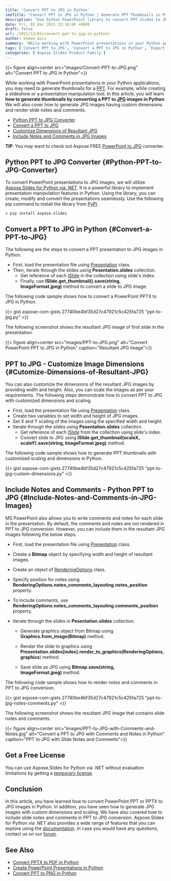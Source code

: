 ```yaml
---
title: 'Convert PPT to JPG in Python'
seoTitle: "Convert PPT to JPG in Python | Generate PPT Thumbnails in Python"
description: "Use Python PowerPoint library to convert PPT slides to JPG images in Python. Generate thumbnails of PPT having custom dimensions, notes, and comments."
date: Fri, 03 Dec 2021 13:18:00 +0000
draft: false
url: /2021/12/03/convert-ppt-to-jpg-in-python/
author: Usman Aziz
summary: 'While working with PowerPoint presentations in your Python applications, you may need to generate thumbnails for a [PPT][1]. For example, while creating a slideshow or a presentation manipulation tool. In this article, you will learn **how to generate thumbnails by converting a PPT to [JPG][2] images in Python**. We will also cover how to generate JPG images having custom dimensions and render slide notes and comments.'
tags: ['Convert PPT to JPG', 'Convert a PPT to JPG in Python', 'Export PPT to JPG Images in Python', 'Generate PPT Thumbnails in Python', 'Python PPT to JPG Converter']
categories: ['Aspose.Slides Product Family']
---
```




{{< figure align=center src="images/Convert-PPT-to-JPG.png" alt="Convert PPT to JPG in Python">}}


While working with PowerPoint presentations in your Python applications, you may need to generate thumbnails for a [PPT][3]. For example, while creating a slideshow or a presentation manipulation tool. In this article, you will learn **how to generate thumbnails by converting a PPT to [JPG][4] images in Python**. We will also cover how to generate JPG images having custom dimensions and render slide notes and comments.

*   [Python PPT to JPG Converter][5]
*   [Convert a PPT to JPG][6]
*   [Customize Dimensions of Resultant JPG][7]
*   [Include Notes and Comments in JPG Images][8]

**TIP**: You may want to check out Aspose FREE [PowerPoint to JPG][9] converter.

## Python PPT to JPG Converter {#Python-PPT-to-JPG-Converter}

To convert PowerPoint presentations to JPG images, we will utilize [Aspose.Slides for Python via .NET][10]. It is a powerful library to implement presentation manipulation features in Python. Using the library, you can create, modify and convert the presentations seamlessly. Use the following pip command to install the library from [PyPI][11].

```
> pip install aspose.slides
```

## Convert a PPT to JPG in Python {#Convert-a-PPT-to-JPG}

The following are the steps to convert a PPT presentation to JPG images in Python.

*   First, load the presentation file using [Presentation][12] class.
*   Then, iterate through the slides using **Pesentation.slides** collection.
    *   Get reference of each [ISlide][13] in the collection using slide's index.
    *   Finally, use **ISlide.get\_thumbnail().save(string, ImageFormat.jpeg)** method to convert a slide to JPG image.

The following code sample shows how to convert a PowerPoint PPTX to JPG in Python.

{{< gist aspose-com-gists 27740be4bf35d27c47921c5c425fa725 "ppt-to-jpg.py" >}}

The following screenshot shows the resultant JPG image of first slide in the presentation.



{{< figure align=center src="images/PPT-to-JPG.png" alt="Convert PowerPoint PPT to JPG in Python" caption="Resultant JPG Image">}}


## PPT to JPG - Customize Image Dimensions {#Cutomize-Dimensions-of-Resultant-JPG}

You can also customize the dimensions of the resultant JPG images by providing width and height. Also, you can scale the images as per your requirements. The following steps demonstrate how to convert PPT to JPG with customized dimensions and scaling.

*   First, load the presentation file using [Presentation][14] class.
*   Create two variables to set width and height of JPG images.
*   Set X and Y scaling of the images using the specified width and height.
*   Iterate through the slides using **Pesentation.slides** collection.
    *   Get reference of each [ISlide][15] from the collection using slide's index.
    *   Convert slide to JPG using **ISlide.get\_thumbnail(scaleX, scaleY).save(string, ImageFormat.jpeg)** method.

The following code sample shows how to generate PPT thumbnails with customized scaling and dimensions in Python.

{{< gist aspose-com-gists 27740be4bf35d27c47921c5c425fa725 "ppt-to-jpg-custom-dimensions.py" >}}

## Include Notes and Comments - Python PPT to JPG {#Include-Notes-and-Comments-in-JPG-Images}

MS PowerPoint also allows you to write comments and notes for each slide in the presentation. By default, the comments and notes are not rendered in PPT to JPG conversion. However, you can include them in the resultant JPG images following the below steps.

*   First, load the presentation file using [Presentation][16] class.
*   Create a **Bitmap** object by specifying width and height of resultant images.
*   Create an object of [RenderingOptions][17] class.
*   Specify position for notes using **RenderingOptions.notes\_comments\_layouting.notes\_position** property.
*   To include comments, use **RenderingOptions.notes\_comments\_layouting.comments\_position** property.
*   Iterate through the slides in **Pesentation.slides** collection.
    
    *   Generate graphics object from Bitmap using **Graphics.from\_image(Bitmap)** method.
    *   Render the slide to graphics using **Presentation.slides\[index\].render\_to\_graphics(RenderingOptions, graphics**) method.
    
    *   Save slide as JPG using **Bitmap.save(string, ImageFormat.jpeg)** method.

The following code sample shows how to render notes and comments in PPT to JPG conversion.

{{< gist aspose-com-gists 27740be4bf35d27c47921c5c425fa725 "ppt-to-jpg-notes-comments.py" >}}

The following screenshot shows the resultant JPG image that contains slide notes and comments.



{{< figure align=center src="images/PPT-to-JPG-with-Comments-and-Notes.jpg" alt="Convert a PPT to JPG with Comments and Notes in Python" caption="PPT to JPG with Slide Notes and Comments">}}


## Get a Free License

You can use Aspose.Slides for Python via .NET without evaluation limitations by getting a [temporary license][18].

## Conclusion

In this article, you have learned how to convert PowerPoint PPT or PPTX to JPG images in Python. In addition, you have seen how to generate JPG images with custom dimensions and scaling. We have also covered how to include slide notes and comments in PPT to JPG conversion. Aspose.Slides for Python via .NET also provides a wide range of features that you can explore using the [documentation][19]. In case you would have any questions, contact us on our [forum][20].

## See Also

*   [Convert PPTX to PDF in Python][21]
*   [Create PowerPoint Presentations in Python][22]
*   [Convert PPT to PNG in Python][23]




[1]: https://docs.fileformat.com/presentation/ppt/
[2]: https://docs.fileformat.com/image/jpeg/
[3]: https://docs.fileformat.com/presentation/ppt/
[4]: https://docs.fileformat.com/image/jpeg/
[5]: #Python-PPT-to-JPG-Converter
[6]: #Convert-a-PPT-to-JPG
[7]: #Cutomize-Dimensions-of-Resultant-JPG
[8]: #Include-Notes-and-Comments-in-JPG-Images
[9]: https://products.aspose.app/slides/conversion/ppt-to-jpg
[10]: https://products.aspose.com/slides/python-net/
[11]: https://pypi.org/project/aspose.slides/
[12]: https://docs.aspose.com/slides/python-net/api-reference/aspose.slides/presentation/
[13]: https://docs.aspose.com/slides/python-net/api-reference/aspose.slides/islide/
[14]: https://docs.aspose.com/slides/python-net/api-reference/aspose.slides/presentation/
[15]: https://docs.aspose.com/slides/python-net/api-reference/aspose.slides/islide/
[16]: https://docs.aspose.com/slides/python-net/api-reference/aspose.slides/presentation/
[17]: https://docs.aspose.com/slides/python-net/api-reference/aspose.slides.export/renderingoptions/
[18]: https://purchase.aspose.com/temporary-license
[19]: https://docs.aspose.com/slides/python-net
[20]: https://forum.aspose.com/
[21]: https://blog.aspose.com/2021/12/28/convert-pptx-ppt-to-pdf-python/
[22]: https://blog.aspose.com/2021/12/31/create-powerpoint-presentations-in-python/
[23]: https://blog.aspose.com/2021/12/29/convert-ppt-to-png-in-python/




